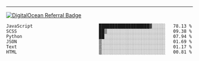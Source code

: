 ---
[![DigitalOcean Referral Badge](https://web-platforms.sfo2.digitaloceanspaces.com/WWW/Badge%203.svg)](https://www.digitalocean.com/?refcode=37fa54d82492&utm_campaign=Referral_Invite&utm_medium=Referral_Program&utm_source=badge)

<!--START_SECTION:waka-->

```text
JavaScript                         ███████████████████▓░░░░░   78.13 %
SCSS                               ██▒░░░░░░░░░░░░░░░░░░░░░░   09.38 %
Python                             ██░░░░░░░░░░░░░░░░░░░░░░░   07.94 %
JSON                               ▒░░░░░░░░░░░░░░░░░░░░░░░░   01.69 %
Text                               ▒░░░░░░░░░░░░░░░░░░░░░░░░   01.17 %
HTML                               ▒░░░░░░░░░░░░░░░░░░░░░░░░   00.81 %
```

<!--END_SECTION:waka-->


[linkedin]: https://www.linkedin.com/in/mohamed-elh/

